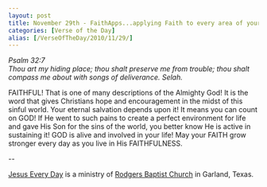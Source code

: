 ```yaml
---
layout: post
title: November 29th - FaithApps...applying Faith to every area of your
categories: [Verse of the Day]
alias: [/VerseOfTheDay/2010/11/29/]
---
```


_Psalm 32:7  
Thou art my hiding place; thou shalt preserve me from trouble; thou
shalt compass me about with songs of deliverance. Selah._

FAITHFUL! That is one of many descriptions of the Almighty God! It
is the word that gives Christians hope and encouragement in the midst
of this sinful world. Your eternal salvation depends upon it! It means
you can count on GOD! If He went to such pains to create a perfect
environment for life and gave His Son for the sins of the world, you
better know He is active in sustaining it! GOD is alive and involved
in your life! May your FAITH grow stronger every day as you live in
His FAITHFULNESS.

 --

<a href=http://jesuseveryday.net>Jesus Every Day</a> is a ministry of <a href=http://rodgersbaptist.net>Rodgers Baptist Church</a> in Garland, Texas.
